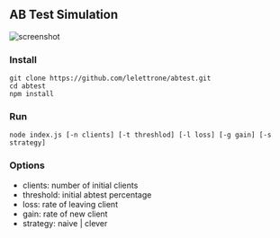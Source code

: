 ## AB Test Simulation

![screenshot](https://github.com/lelettrone/abtest/raw/master/screenshot.png)

### Install

    git clone https://github.com/lelettrone/abtest.git
    cd abtest 
    npm install

### Run

    node index.js [-n clients] [-t threshlod] [-l loss] [-g gain] [-s strategy]

### Options
 - clients: number of initial clients
 - threshold: initial abtest percentage
 - loss: rate of leaving client
 - gain: rate of new client
 - strategy: naive | clever
